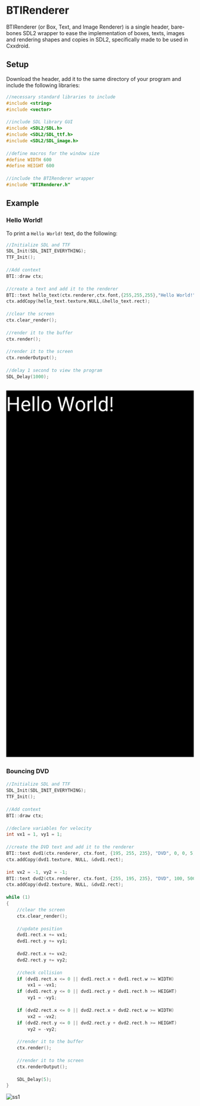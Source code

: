# BTIRenderer
BTIRenderer (or Box, Text, and Image Renderer) is a single header, bare-bones SDL2 wrapper to ease the implementation of boxes, texts, images and rendering shapes and copies in SDL2, specifically made to be used in Cxxdroid.
## Setup
Download the header, add it to the same directory of your program and include the following libraries:
```cpp
//necessary standard libraries to include
#include <string>
#include <vector>

//include SDL library GUI
#include <SDL2/SDL.h>
#include <SDL2/SDL_ttf.h>
#include <SDL2/SDL_image.h>

//define macros for the window size
#define WIDTH 600
#define HEIGHT 600

//include the BTIRenderer wrapper
#include "BTIRenderer.h"
```
## Example
### Hello World!
To print a `Hello World!` text, do the following:
```cpp
//Initialize SDL and TTF
SDL_Init(SDL_INIT_EVERYTHING);
TTF_Init();
	
//Add context
BTI::draw ctx;
	
//create a text and add it to the renderer
BTI::text hello_text(ctx.renderer,ctx.font,{255,255,255},"Hello World!",0,0,3);
ctx.addCopy(hello_text.texture,NULL,&hello_text.rect);

//clear the screen
ctx.clear_render();
	
//render it to the buffer
ctx.render();
	
//render it to the screen
ctx.renderOutput();
	
//delay 1 second to view the program
SDL_Delay(1000);

```
![ss0](https://github.com/vonnogadas/BTIRenderer/raw/main/Untitled131_20230220223512.png)
---
### Bouncing DVD
```cpp
//Initialize SDL and TTF
SDL_Init(SDL_INIT_EVERYTHING);
TTF_Init();

//Add context
BTI::draw ctx;

//declare variables for velocity
int vx1 = 1, vy1 = 1;

//create the DVD text and add it to the renderer
BTI::text dvd1(ctx.renderer, ctx.font, {195, 255, 235}, "DVD", 0, 0, 5);
ctx.addCopy(dvd1.texture, NULL, &dvd1.rect);

int vx2 = -1, vy2 = -1;	
BTI::text dvd2(ctx.renderer, ctx.font, {255, 195, 235}, "DVD", 100, 500, 5);
ctx.addCopy(dvd2.texture, NULL, &dvd2.rect);

while (1)
{
	//clear the screen
	ctx.clear_render();

	//update position
	dvd1.rect.x += vx1;
	dvd1.rect.y += vy1;

	dvd2.rect.x += vx2;
	dvd2.rect.y += vy2;

	//check collision
	if (dvd1.rect.x <= 0 || dvd1.rect.x + dvd1.rect.w >= WIDTH)
		vx1 = -vx1;
	if (dvd1.rect.y <= 0 || dvd1.rect.y + dvd1.rect.h >= HEIGHT)
		vy1 = -vy1;

	if (dvd2.rect.x <= 0 || dvd2.rect.x + dvd2.rect.w >= WIDTH)
		vx2 = -vx2;
	if (dvd2.rect.y <= 0 || dvd2.rect.y + dvd2.rect.h >= HEIGHT)
		vy2 = -vy2;

	//render it to the buffer
	ctx.render();

	//render it to the screen
	ctx.renderOutput();

	SDL_Delay(5);
}
```
![ss1](https://github.com/vonnogadas/BTIRenderer/raw/main/ezgif.com-gif-to-mp4.gif)
